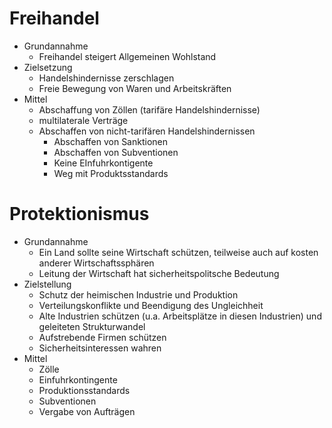 # Freihandel
+ Grundannahme
	+ Freihandel steigert Allgemeinen Wohlstand
+ Zielsetzung
	+ Handelshindernisse zerschlagen
	+ Freie Bewegung von Waren und Arbeitskräften
+ Mittel
	+ Abschaffung von Zöllen (tarifäre Handelshindernisse)
	+ multilaterale Verträge
	+ Abschaffen von nicht-tarifären Handelshindernissen
		+ Abschaffen von Sanktionen
		+ Abschaffen von Subventionen
		+ Keine EInfuhrkontigente
		+ Weg mit Produktsstandards
# Protektionismus
+ Grundannahme
	+ Ein Land sollte seine Wirtschaft schützen, teilweise auch auf kosten anderer Wirtschaftssphären
	+ Leitung der Wirtschaft hat sicherheitspolitsche Bedeutung 
+ Zielstellung
	+ Schutz der heimischen Industrie und Produktion
	+ Verteilungskonflikte und Beendigung des Ungleichheit
	+ Alte Industrien schützen (u.a. Arbeitsplätze in diesen Industrien) und geleiteten Strukturwandel
	+ Aufstrebende Firmen schützen
	+ Sicherheitsinteressen wahren
+ Mittel
	+ Zölle
	+ Einfuhrkontingente
	+ Produktionsstandards
	+ Subventionen
	+ Vergabe von Aufträgen
